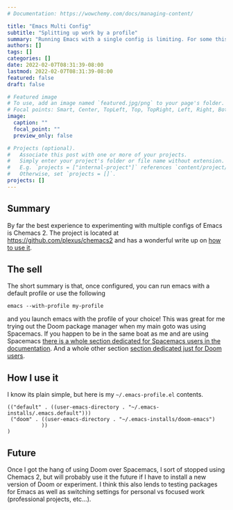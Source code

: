 ```yaml
---
# Documentation: https://wowchemy.com/docs/managing-content/

title: "Emacs Multi Config"
subtitle: "Splitting up work by a profile"
summary: "Running Emacs with a single config is limiting. For some this is straigt forward, but for me, I wanted to try multiple Emacs. So these are my notes about Chemacs2."
authors: []
tags: []
categories: []
date: 2022-02-07T08:31:39-08:00
lastmod: 2022-02-07T08:31:39-08:00
featured: false
draft: false

# Featured image
# To use, add an image named `featured.jpg/png` to your page's folder.
# Focal points: Smart, Center, TopLeft, Top, TopRight, Left, Right, BottomLeft, Bottom, BottomRight.
image:
  caption: ""
  focal_point: ""
  preview_only: false

# Projects (optional).
#   Associate this post with one or more of your projects.
#   Simply enter your project's folder or file name without extension.
#   E.g. `projects = ["internal-project"]` references `content/project/deep-learning/index.md`.
#   Otherwise, set `projects = []`.
projects: []
---
```


## Summary

By far the best experience to experimenting with multiple configs of Emacs is Chemacs 2. The project is located at https://github.com/plexus/chemacs2 and has a wonderful write up on [how to use it](https://github.com/plexus/chemacs2#installation "How to use Chemacs 2").

## The sell

The short summary is that, once configured, you can run emacs with a default profile or use the following

```shell
emacs --with-profile my-profile
```

and you launch emacs with the profile of your choice! This was great for me trying out the Doom package manager when my main goto was using Spacemacs. If you happen to be in the same boat as me and are using Spacemacs [there is a whole section dedicated for Spacemacs users in the documentation](https://github.com/plexus/chemacs2#spacemacs "Whole section for Spacemacs users to for configuring Chemacs 2"). And a whole other section [section dedicated just for Doom users](https://github.com/plexus/chemacs2#doom-emacs "Another section of configuration of Chemacs 2 for Doom users").

## How I use it

I know its plain simple, but here is my `~/.emacs-profile.el` contents.

```elisp
(("default" . ((user-emacs-directory . "~/.emacs-installs/.emacs.default")))
 ("doom" . ((user-emacs-directory . "~/.emacs-installs/doom-emacs")
           ))
)
```

## Future

Once I got the hang of using Doom over Spacemacs, I sort of stopped using Chemacs 2, but will probably use it the future if I have to install a new version of Doom or experiment. I think this also lends to testing packages for Emacs as well as switching settings for personal vs focused work (professional projects, etc...).
